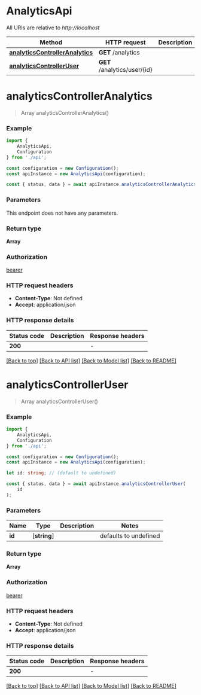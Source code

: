 # AnalyticsApi

All URIs are relative to *http://localhost*

|Method | HTTP request | Description|
|------------- | ------------- | -------------|
|[**analyticsControllerAnalytics**](#analyticscontrolleranalytics) | **GET** /analytics | |
|[**analyticsControllerUser**](#analyticscontrolleruser) | **GET** /analytics/user/{id} | |

# **analyticsControllerAnalytics**
> Array<AnalyticsDto> analyticsControllerAnalytics()


### Example

```typescript
import {
    AnalyticsApi,
    Configuration
} from './api';

const configuration = new Configuration();
const apiInstance = new AnalyticsApi(configuration);

const { status, data } = await apiInstance.analyticsControllerAnalytics();
```

### Parameters
This endpoint does not have any parameters.


### Return type

**Array<AnalyticsDto>**

### Authorization

[bearer](../README.md#bearer)

### HTTP request headers

 - **Content-Type**: Not defined
 - **Accept**: application/json


### HTTP response details
| Status code | Description | Response headers |
|-------------|-------------|------------------|
|**200** |  |  -  |

[[Back to top]](#) [[Back to API list]](../README.md#documentation-for-api-endpoints) [[Back to Model list]](../README.md#documentation-for-models) [[Back to README]](../README.md)

# **analyticsControllerUser**
> Array<AnalyticsDto> analyticsControllerUser()


### Example

```typescript
import {
    AnalyticsApi,
    Configuration
} from './api';

const configuration = new Configuration();
const apiInstance = new AnalyticsApi(configuration);

let id: string; // (default to undefined)

const { status, data } = await apiInstance.analyticsControllerUser(
    id
);
```

### Parameters

|Name | Type | Description  | Notes|
|------------- | ------------- | ------------- | -------------|
| **id** | [**string**] |  | defaults to undefined|


### Return type

**Array<AnalyticsDto>**

### Authorization

[bearer](../README.md#bearer)

### HTTP request headers

 - **Content-Type**: Not defined
 - **Accept**: application/json


### HTTP response details
| Status code | Description | Response headers |
|-------------|-------------|------------------|
|**200** |  |  -  |

[[Back to top]](#) [[Back to API list]](../README.md#documentation-for-api-endpoints) [[Back to Model list]](../README.md#documentation-for-models) [[Back to README]](../README.md)

